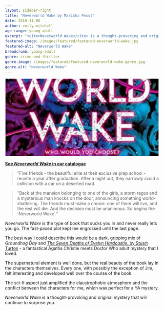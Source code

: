 ```yaml
---
layout: sidebar-right
title: "Neverworld Wake by Marisha Pessl"
date: 2018-11-08
author: emily-mitchell
age-range: young-adult
excerpt: "<cite>Neverworld Wake</cite> is a thought-provoking and original mystery that will continue to surprise you."
featured-image: /images/featured/featured-neverworld-wake.jpg
featured-alt: "Neverworld Wake"
breadcrumb: young-adult
genre: crime-and-thriller
genre-image: /images/featured/featured-neverworld-wake-genre.jpg
genre-alt: "Neverworld Wake"
---
```


![Neverworld Wake](/images/featured/featured-neverworld-wake.jpg)

**[See <cite>Neverworld Wake</cite> in our catalogue](https://suffolk.spydus.co.uk/cgi-bin/spydus.exe/ENQ/OPAC/BIBENQ?BRN=2378733)**

> "Five friends - the beautiful elite at their exclusive prep school - reunite a year after graduation. After a night out, they narrowly avoid a collision with a car on a deserted road.

> "Back at the mansion belonging to one of the girls, a storm rages and a mysterious man knocks on the door, announcing something world-shattering. The friends must make a choice: one of them will live, and the rest will die. And the decision must be unanimous. So begins the 'Neverworld Wake'."

<cite>Neverworld Wake</cite> is the type of book that sucks you in and never really lets you go. The fast-paced plot kept me engrossed until the last page.

The best way I could describe this would be a dark, gripping mix of <cite>Groundhog Day</cite> and [<cite>The Seven Deaths of Evelyn Hardcastle</cite>, by Stuart Turton](https://suffolk.spydus.co.uk/cgi-bin/spydus.exe/ENQ/OPAC/BIBENQ?BRN=2317303) - a fantastical Agatha Christie meets Doctor Who adult mystery that I loved.

The supernatural element is well done, but the real beauty of the book lay in the characters themselves. Every one, with possibly the exception of Jim, felt interesting and developed well over the course of the book.

The sci-fi aspect just amplified the claustrophobic atmosphere and the conflict between the characters for me, which was perfect for a YA mystery.

<cite>Neverworld Wake</cite> is a thought-provoking and original mystery that will continue to surprise you.

